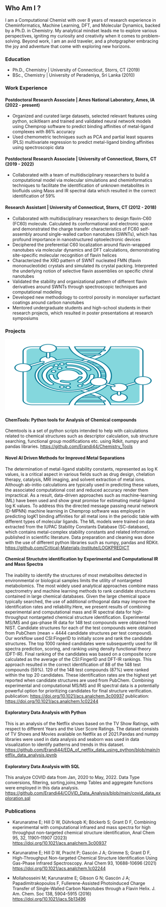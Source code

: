 ## Who Am I ?
I am a Computational Chemist with over 8 years of research experience in Cheminformatics, Machine Learning, DFT, and Molecular Dynamics, backed by a Ph.D. in Chemistry. My analytical mindset leads me to explore various perspectives, igniting my curiosity and creativity when it comes to problem-solving. Beyond work, I am an avid traveler, and a photpgrapher embracing the joy and adventure that come with exploring new horizons.



### Education
- Ph.D., Chemistry | University of Connecticut, Storrs, CT (2019)
- BSc., Chemistry | University of Peradeniya, Sri Lanka (2010)

### Work Experience
#### Postdoctoral Research Associate | Ames National Laboratory, Ames, IA (2022 - present)
- Organized and curated large datasets, selected relevant features using python, scikitlearn and trained and validated neural network models using Chemprop software to predict binding affinities of metal-ligand complexes with 86% accuracy
- Used chemometric techniques such as PCA and partial least squares (PLS) multivariate regression to predict metal-ligand binding affinities using spectroscopic data

#### Postdoctoral Research Associate | University of Connecticut, Storrs, CT (2019 - 2022)
- Collaborated with a team of multidisciplinary researchers to build a computational model via molecular simulations and cheminformatics techniques to facilitate the identification of unknown metabolites in biofluids using Mass and IR spectral data which resulted in the correct identification of 59%


#### Research Assistant | University of Connecticut, Storrs, CT (2012 - 2018)
- Collaborated with multidisciplinary researchers to design flavin-C60 (FC60) molecule. Calculated its conformational and electronic space and demonstrated the charge transfer characteristics of FC60 self-assembly around single-walled carbon nanotubes (SWNTs), which has profound importance in nanostructured optoelectronic devices
- Deciphered the preferential C60 localization around flavin-wrapped nanotubes via molecular dynamics and DFT calculations, demonstrating site-specific molecular recognition of flavin helices
- Characterized the XRD pattern of SWNT nucleated FMN (flavin mononucleotide) crystals and simulated its crystal packing. Interpreted the underlying notion of selective flavin assemblies on specific chiral nanotubes 
- Validated the stability and organizational pattern of different flavin derivatives around SWNTs through spectroscopic techniques and computational modeling 
- Developed new methodology to control porosity in monolayer surfactant coatings around carbon nanotubes 
- Mentored undergraduate students and high-school students in their research projects, which resulted in poster presentations at research symposiums



### Projects

![Chemistry Tools](/assets/images/chem_tools.jpg)
#### ChemTools: Python tools for Analysis of Chemical compounds
Chemtools is a set of python scripts intended to help with calculations related to chemical structures such as descriptor calculation, sub structure searching, functional group modifications etc. using Rdkit, numpy and pandas libraries. <a href="url">https://github.com/Erandi44/Chemistry_Tools</a>

#### Novel AI Driven Methods for Improved Metal Separations
The determination of metal-ligand stability constants, represented as log K values, is a critical aspect in various fields such as drug design, chelation therapy, catalysis, MRI imaging, and solvent extraction of metal ions. Although ab-initio calculations are typically used in predicting these values, the associated computational cost and reduced accuracy render them impractical. As a result, data-driven approaches such as machine-learning (ML) have been used and show great promise for estimating metal-ligand log K values. To address this the directed message passing neural network (D-MPNN) machine learning in Chemprop software was employed in predicting logK1 binding affinities for all metal ions in the periodic table with different types of molecular ligands. The ML models were trained on data extracted from the IUPAC Stability Constants Database (SC-database), which contains metal-complex stability constants and related information published in scientific literature. Data preparation and cleaning was done with the use of different python libraries such as numpy, pandas and RDKit. <a href="url">https://github.com/Critical-Materials-Institute/LOGKPREDICT</a>

#### Chemical Structutre identification by Experimental and Computational IR and Mass Spectra
The inability to identify the structures of most metabolites detected in environmental or biological samples limits the utility of nontargeted metabolomics. The most widely used analytical approaches combine mass spectrometry and machine learning methods to rank candidate structures contained in large chemical databases. Given the large chemical space typically searched, the use of additional orthogonal data may improve the identification rates and reliability.Here, we present results of combining experimental and computational mass and IR spectral data for high-throughput nontargeted chemical structure identification. Experimental MS/MS and gas-phase IR data for 148 test compounds were obtained from NIST. Candidate structures for each of the test compounds were obtained from PubChem (mean = 4444 candidate structures per test compound). Our workflow used CSI:FingerID to initially score and rank the  candidate structures. The top 1000 ranked candidates were subsequently used for IR spectra prediction, scoring, and ranking using density functional theory (DFT-IR). Final ranking of the candidates was based on a composite score calculated as the average of the CSI:FingerID and DFT-IR rankings. This approach resulted in the correct identification of 88 of the 148 test compounds (59%). 129 of the 148 test compounds (87%) were ranked within the top 20 candidates. These identification rates are the highest yet reported when candidate structures are used from PubChem. Combining experimental and computational MS/MS and IR spectral data is a potentially powerful option for prioritizing candidates for final structure verification.
publication: <a href="url">https://doi.org/10.1021/acs.analchem.3c00937</a>
publication: <a href="url">https://doi.org/10.1021/acs.analchem.1c02244</a>

#### Exploratory Data Analysis with Python
This is an analysis of the Netflix shows based on the TV Show Ratings, with respect to different Years and the User Score Ratings. The dataset consists of TV Shows and Movies available on Netflix as of 2021.Pandas and numpy libraries were used in data analysis and seaborn was used in data visualization to identify patterns and trends in this dataset.
<a href="url">https://github.com/Erandi44/EDA_of_netflix_data_using_python/blob/main/netflix_data_analysis.ipynb</a>

#### Exploratory Data Analysis with SQL
This analyze COVID data from Jan, 2020 to May, 2022. Data Type conversions, filtering, sorting,joins,temp Tables and aggregate functions were employed in this data analysis.
<a href="url">https://github.com/Erandi44/COVID_Data_Analysis/blob/main/covid_data_exploration.sql</a>




### Publications
- Karunaratne E; Hill D W, Dührkopb K; Böckerb S; Grant D F, Combining experimental with computational infrared and mass spectra for high throughput non-targeted chemical structure identification, Anal Chem 95, 32, 11901–11907 (2023) 
<a href="url">https://doi.org/10.1021/acs.analchem.3c00937</a>

- Karunaratne E; Hill D W, Pracht P; Gascón J A; Grimme S; Grant D F, High-Throughput Non-targeted Chemical Structure Identification Using Gas-Phase Infrared Spectroscopy. Anal Chem 93, 10688-10696 (2021) 
<a href="url">https://doi.org/10.1021/acs.analchem.1c02244</a>

- Mollahosseini M; Karunaratne E; Gibson G N; Gascón J A; Papadimitrakopoulos F, Fullerene-Assisted Photoinduced Charge Transfer of Single-Walled Carbon Nanotubes through a Flavin Helix. J. Am. Chem. Soc 138, 5904-5915 (2016)
<a href="url">https://doi.org/10.1021/jacs.5b13496</a>

